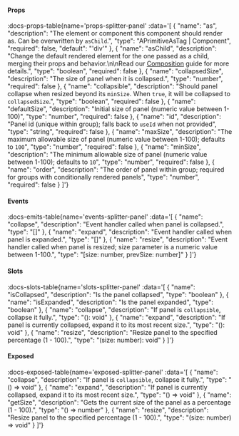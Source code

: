 <!-- This file was automatic generated. Do not edit it manually -->

#### Props
:docs-props-table{name='props-splitter-panel' :data='[
  {
    "name": "as",
    "description": "The element or component this component should render as. Can be overwritten by `asChild`.",
    "type": "APrimitiveAsTag | Component",
    "required": false,
    "default": "\'div\'"
  },
  {
    "name": "asChild",
    "description": "Change the default rendered element for the one passed as a child, merging their props and behavior.\\n\\nRead our [Composition](https://akar.vinicunca.dev/core/guides/composition) guide for more details.",
    "type": "boolean",
    "required": false
  },
  {
    "name": "collapsedSize",
    "description": "The size of panel when it is collapsed.",
    "type": "number",
    "required": false
  },
  {
    "name": "collapsible",
    "description": "Should panel collapse when resized beyond its `minSize`. When `true`, it will be collapsed to `collapsedSize`.",
    "type": "boolean",
    "required": false
  },
  {
    "name": "defaultSize",
    "description": "Initial size of panel (numeric value between 1-100)",
    "type": "number",
    "required": false
  },
  {
    "name": "id",
    "description": "Panel id (unique within group); falls back to `useId` when not provided",
    "type": "string",
    "required": false
  },
  {
    "name": "maxSize",
    "description": "The maximum allowable size of panel (numeric value between 1-100); defaults to `100`",
    "type": "number",
    "required": false
  },
  {
    "name": "minSize",
    "description": "The minimum allowable size of panel (numeric value between 1-100); defaults to `10`",
    "type": "number",
    "required": false
  },
  {
    "name": "order",
    "description": "The order of panel within group; required for groups with conditionally rendered panels",
    "type": "number",
    "required": false
  }
]'} 

#### Events

:docs-emits-table{name='events-splitter-panel' :data='[
  {
    "name": "collapse",
    "description": "Event handler called when panel is collapsed.",
    "type": "[]"
  },
  {
    "name": "expand",
    "description": "Event handler called when panel is expanded.",
    "type": "[]"
  },
  {
    "name": "resize",
    "description": "Event handler called when panel is resized; size parameter is a numeric value between 1-100.",
    "type": "[size: number, prevSize: number]"
  }
]'} 

#### Slots

:docs-slots-table{name='slots-splitter-panel' :data='[
  {
    "name": "isCollapsed",
    "description": "Is the panel collapsed",
    "type": "boolean"
  },
  {
    "name": "isExpanded",
    "description": "Is the panel expanded",
    "type": "boolean"
  },
  {
    "name": "collapse",
    "description": "If panel is `collapsible`, collapse it fully.",
    "type": "(): void"
  },
  {
    "name": "expand",
    "description": "If panel is currently collapsed, expand it to its most recent size.",
    "type": "(): void"
  },
  {
    "name": "resize",
    "description": "Resize panel to the specified percentage (1 - 100).",
    "type": "(size: number): void"
  }
]'} 

#### Exposed

:docs-exposed-table{name='exposed-splitter-panel' :data='[
  {
    "name": "collapse",
    "description": "If panel is `collapsible`, collapse it fully.",
    "type": "() => void"
  },
  {
    "name": "expand",
    "description": "If panel is currently collapsed, expand it to its most recent size.",
    "type": "() => void"
  },
  {
    "name": "getSize",
    "description": "Gets the current size of the panel as a percentage (1 - 100).",
    "type": "() => number"
  },
  {
    "name": "resize",
    "description": "Resize panel to the specified percentage (1 - 100).",
    "type": "(size: number) => void"
  }
]'} 
